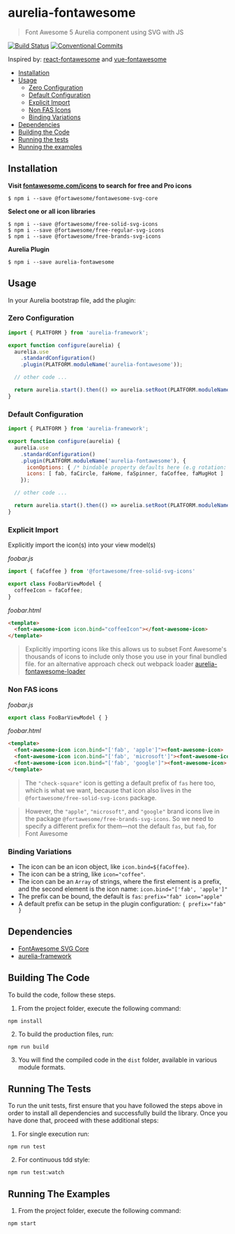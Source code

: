 # aurelia-fontawesome
> Font Awesome 5 Aurelia component using SVG with JS

[![Build Status](https://dev.azure.com/parkeremg/aurelia-fontawesome/_apis/build/status/pinterweb.aurelia-fontawesome?branchName=master)](https://dev.azure.com/parkeremg/aurelia-fontawesome/_build/latest?definitionId=79&branchName=master)
[![Conventional Commits](https://img.shields.io/badge/Conventional%20Commits-1.0.0-yellow.svg)](https://conventionalcommits.org)

Inspired by:
  [react-fontawesome](https://github.com/FortAwesome/react-fontawesome) and
  [vue-fontawesome](https://github.com/FortAwesome/vue-fontawesome)


- [Installation](#installation)
- [Usage](#usage)
  * [Zero Configuration](#zero-configuration)
  * [Default Configuration](#default-configuration)
  * [Explicit Import](#explicit-import)
  * [Non FAS Icons](#non-fas-icons)
  * [Binding Variations](#binding-variations)
- [Dependencies](#dependencies)
- [Building the Code](#building-the-code)
- [Running the tests](#running-the-tests)
- [Running the examples](#running-the-examples)

## Installation

**Visit [fontawesome.com/icons](https://fontawesome.com/icons) to search for free and Pro icons**
```
$ npm i --save @fortawesome/fontawesome-svg-core
```

**Select one or all icon libraries**
```
$ npm i --save @fortawesome/free-solid-svg-icons
$ npm i --save @fortawesome/free-regular-svg-icons
$ npm i --save @fortawesome/free-brands-svg-icons
```

**Aurelia Plugin**
```
$ npm i --save aurelia-fontawesome
```

## Usage

In your Aurelia bootstrap file, add the plugin:

### Zero Configuration
```javascript
import { PLATFORM } from 'aurelia-framework';

export function configure(aurelia) {
  aurelia.use
    .standardConfiguration()
    .plugin(PLATFORM.moduleName('aurelia-fontawesome'));

  // other code ...

  return aurelia.start().then(() => aurelia.setRoot(PLATFORM.moduleName('app')));
}
```

### Default Configuration
```javascript
import { PLATFORM } from 'aurelia-framework';

export function configure(aurelia) {
  aurelia.use
    .standardConfiguration()
    .plugin(PLATFORM.moduleName('aurelia-fontawesome'), {
      iconOptions: { /* bindable property defaults here (e.g rotation: 0) */ },,
      icons: [ fab, faCircle, faHome, faSpinner, faCoffee, faMugHot ]
    });

  // other code ...

  return aurelia.start().then(() => aurelia.setRoot(PLATFORM.moduleName('app')));
}
```

### Explicit Import
Explicitly import the icon(s) into your view model(s)

_foobar.js_
```javascript
import { faCoffee } from '@fortawesome/free-solid-svg-icons'

export class FooBarViewModel {
  coffeeIcon = faCoffee;
}
```

_foobar.html_
```html
<template>
  <font-awesome-icon icon.bind="coffeeIcon"></font-awesome-icon>
</template>
```

> Explicitly importing icons like this allows us to subset Font Awesome's
> thousands of icons to include only those you use in your final bundled file.
> for an alternative approach check out webpack loader [aurelia-fontawesome-loader](https://github.com/rmja/aurelia-fontawesome-loader)

### Non FAS icons
_foobar.js_
```javascript
export class FooBarViewModel { }
```

_foobar.html_
```html
<template>
  <font-awesome-icon icon.bind="['fab', 'apple']"><font-awesome-icon>
  <font-awesome-icon icon.bind="['fab', 'microsoft']"><font-awesome-icon>
  <font-awesome-icon icon.bind="['fab', 'google']"><font-awesome-icon>
</template>
```
> The `"check-square"` icon is getting a default prefix of `fas` here too, which
> is what we want, because that icon also lives in the
> `@fortawesome/free-solid-svg-icons` package.

> However, the `"apple"`, `"microsoft"`, and `"google"` brand icons live in the
> package `@fortawesome/free-brands-svg-icons`. So we need to specify a
> different prefix for them—not the default `fas`, but `fab`, for Font Awesome


### Binding Variations
- The icon can be an icon object, like `icon.bind=${faCoffee}`.
- The icon can be a string, like `icon="coffee"`.
- The icon can be an `Array` of strings, where the first element is a prefix,
  and the second element is the icon name: `icon.bind="['fab', 'apple']"`
- The prefix can be bound, the default is `fas`: `prefix="fab" icon="apple"`
- A default prefix can be setup in the plugin configuration: `{ prefix="fab" }`

## Dependencies

* [FontAwesome SVG Core](https://www.npmjs.com/package/@fortawesome/fontawesome-svg-core)
* [aurelia-framework](https://github.com/aurelia/framework)

## Building The Code

To build the code, follow these steps.

1. From the project folder, execute the following command:

  ```shell
  npm install
  ```
2. To build the production files, run:

  ```shell
  npm run build
  ```
3. You will find the compiled code in the `dist` folder, available in various module formats.

## Running The Tests

To run the unit tests, first ensure that you have followed the steps above in order to install all dependencies and successfully build the library. Once you have done that, proceed with these additional steps:

1. For single execution run:

  ```shell
  npm run test
  ```
2. For continuous tdd style:

  ```shell
  npm run test:watch
  ```

## Running The Examples

1. From the project folder, execute the following command:

  ```shell
  npm start
  ```
